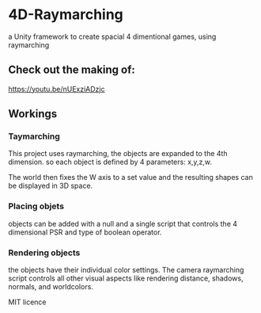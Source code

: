 # 4D-Raymarching
a Unity framework to create spacial 4 dimentional games, using raymarching

## Check out the making of:
https://youtu.be/nUExziADzjc

## Workings
### Taymarching
This project uses raymarching, the objects are expanded to the 4th dimension. so each object is defined by 4 parameters: x,y,z,w.

The world then fixes the W axis to a set value and the resulting shapes can be displayed in 3D space.

### Placing objets
objects can be added with a null and a single script that controls the 4 dimensional PSR and type of boolean operator.

### Rendering objects
the objects have their individual color settings.
The camera raymarching script controls all other visual aspects like rendering distance, shadows, normals, and worldcolors.

MIT licence
